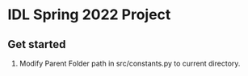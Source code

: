 # IDL Spring 2022 Project

## Get started
1. Modify Parent Folder path in src/constants.py to current directory.